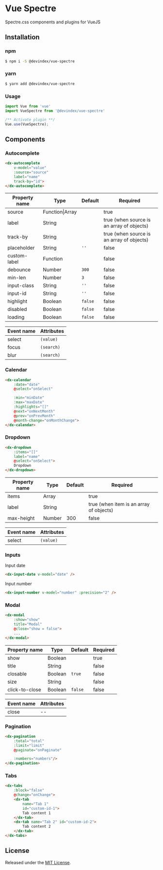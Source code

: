 # Vue Spectre
Spectre.css components and plugins for VueJS

## Installation

### npm

```bash
$ npm i -S @devindex/vue-spectre
```
  
### yarn

```bash
$ yarn add @devindex/vue-spectre
```

### Usage

```javascript
import Vue from 'vue'
import VueSpectre from '@devindex/vue-spectre'

/** Activate plugin **/
Vue.use(VueSpectre);
```

## Components

### Autocomplete

```html
<dx-autocomplete
    v-model="value"
    :source="source"
    label="name"
    track-by="id">
</dx-autocomplete>
```

| Property name | Type | Default | Required |
| ------------- | ---- | ------- | -------- |
| source | Function\|Array |  | true |
| label | String |  | true (when source is an array of objects) |
| track-by | String | | true (when source is an array of objects) |
| placeholder | String | `''` | false |
| custom-label | Function |  | false |
| debounce | Number | `300` | false |
| min-len | Number | `3` | false |
| input-class | String | `''` | false |
| input-id | String | `''` | false |
| highlight | Boolean | `false` | false |
| disabled | Boolean | `false` | false |
| loading | Boolean | `false` | false |

| Event name | Attributes |
| ---------- | ------ |
| select | `(value)` |
| focus | `(search)` |
| blur | `(search)` |

### Calendar

```html
<dx-calendar
    :date="date"
    @select="onSelect"

    :min="minDate"
    :max="maxDate"    
    :highlights="[]"
    @next="onNextMonth"
    @prev="onPrevMonth"
    @month-change="onMonthChange">
</dx-calendar>
```

### Dropdown

```html
<dx-dropdown
    :items="[]"
    label="name"
    @select="onSelect">
    Dropdown
</dx-dropdown>
```

| Property name | Type | Default | Required |
| ------------- | ---- | ------- | -------- |
| items | Array |  | true |
| label | String |  | true (when item is an array of objects) |
| max-height | Number | 300 | false |

| Event name | Attributes |
| ---------- | ------ |
| select | `(value)` |

### Inputs

Input date
```html
<dx-input-date v-model="date" />
```

Input number
```html
<dx-input-number v-model="number" :precision="2" />
```

### Modal

```html
<dx-modal
    :show="show"
    title="Modal"
    @close="show = false">
    ...
</dx-modal>
```

| Property name | Type | Default | Required |
| ------------- | ---- | ------- | -------- |
| show | Boolean |  | true |
| title | String |  | false |
| closable | Boolean | `true` | false |
| size | String |  | false |
| click-to-close | Boolean | `false` | false |

| Event name | Attributes |
| ---------- | ------ |
| close | -- |

### Pagination

```html
<dx-pagination
    :total="total"
    :limit="limit"
    @paginate="onPaginate"

    :numbers="numbers"/>
</dx-pagination>
```

### Tabs

```html
<dx-tabs 
    :block="false" 
    @change="onChange">
    <dx-tab 
        name="Tab 1"
        id="custom-id-1">
        Tab content 1
    </dx-tab>
    <dx-tab name="Tab 2" id="custom-id-2">
        Tab content 2
    </dx-tab>
</dx-tabs>
```

## License

Released under the [MIT License](./LICENSE).
